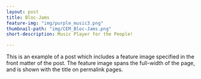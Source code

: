```yaml
---
layout: post
title: Bloc-Jams
feature-img: "img/purple_music3.png"
thumbnail-path: "img/CEM_Bloc-Jams.png"
short-description: Music Player for the People!

---
```

This is an example of a post which includes a feature image specified in the front matter of the post. The feature image spans the full-width of the page, and is shown with the title on permalink pages.
